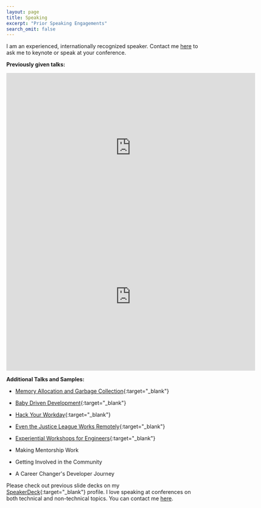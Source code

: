```yaml
---
layout: page
title: Speaking
excerpt: "Prior Speaking Engagements"
search_omit: false
---
```


I am an experienced, internationally recognized speaker. Contact me [here](mailto:asheren@gmail.com) to ask me to keynote or speak at your conference.

**Previously given talks:**

<iframe width="654" height="391" src="https://www.youtube.com/embed/PzSvAbceTVE" frameborder="0" allow="autoplay; encrypted-media" allowfullscreen alt="Angelina Ballerina Learns about Memory Allocation"></iframe>

<iframe width="654" height="391" src="https://www.youtube.com/watch?v=EndmLEaKPw8" frameborder="0" allow="autoplay; encrypted-media" allowfullscreen alt="BDD: Baby Driven Development"></iframe>


**Additional Talks and Samples:**

* [Memory Allocation and Garbage Collection](https://www.youtube.com/watch?v=PzSvAbceTVE){:target="_blank"}

* [Baby Driven Development](http://confreaks.tv/videos/rubyconf2018-bdd-baby-driven-development){:target="_blank"}

* [Hack Your Workday](https://www.youtube.com/watch?v=T0zL4xrnAhU&list=PLMdKdUWTtMY_yZCeVaTG4zG0jpPFzjIrI&t=4s&index=11){:target="_blank"}

* [Even the Justice League Works Remotely](http://confreaks.tv/videos/rubyconf2016-even-the-justice-league-works-remotely){:target="_blank"}

* [Experiential Workshops for Engineers](https://www.youtube.com/watch?v=FI-WvXYCmIM&index=7&t=2s&list=PLBzScQzZ83I8aBUZtZXNWZkWKEgWRffH6){:target="_blank"}

* Making Mentorship Work

* Getting Involved in the Community

* A Career Changer's Developer Journey

Please check out previous slide decks on my [SpeakerDeck](https://speakerdeck.com/asheren){:target="_blank"} profile. I love speaking at conferences on both technical and non-technical topics. You can contact me [here](mailto:asheren@gmail.com).
